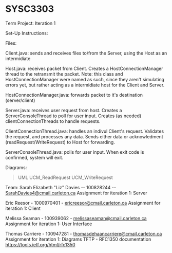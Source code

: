 # SYSC3303

Term Project: Iteration 1

Set-Up Instructions:


Files:

Client.java: sends and receives files to/from the Server, using the Host as an intermidiate

Host.java: receives packet from Client. Creates a HostConnectionManager thread to the retransmit the packet. Note: this class and HostConnectionManager were named as such, since they aren't simulating errors yet, but rather acting as a intermidiate host for the Client and Server.

HostConnectionManager.java: forwards packet to it's destination (server/client)

Server.java: receives user request from host. Creates a ServerConsoleThread to poll for user input. Creates (as needed) clientConnectionThreads to handle requests.

ClientConnectionThread.java: handles an indivul Client's request. Validates the request, and processes any data. Sends either data or acknowledment (readRequest/WriteRequest) to Host for forwarding.

ServerConsoleThread.java: polls for user input. When exit code is confirmed, system will exit.

Diagrams:
 >UML
 >UCM_ReadRequest
 >UCM_WriteRequest

Team: 
Sarah Elizabeth "Liz" Davies  -- 100828244 -- SarahDavies4@cmail.carleton.ca
  Assignment for iteration 1: Server
  
Eric Reesor - 1000970401 - ericreesor@cmail.carleton.ca
  Assignment for iteration 1: Client
  
Melissa Seaman - 100939062 - melissaseaman@cmail.carleton.ca
  Assignment for iteration 1: User Interface

Thomas Carriere - 100947281 - thomasdehaancarriere@cmail.carleton.ca
  Assignment for iteration 1: Diagrams
TFTP - RFC1350 documentation
https://tools.ietf.org/html/rfc1350
